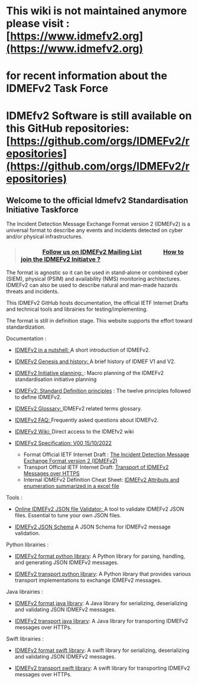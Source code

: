 # This wiki is not maintained anymore please visit : [https://www.idmefv2.org](https://www.idmefv2.org) 
# for recent information about the IDMEFv2 Task Force

# IDMEfv2 Software is still available on this GitHub repositories: [https://github.com/orgs/IDMEFv2/repositories](https://github.com/orgs/IDMEFv2/repositories)

## Welcome to the official Idmefv2 Standardisation Initiative Taskforce



   The Incident Detection Message Exchange Format version 2 (IDMEFv2) is a universal format to describe any events and incidents detected on cyber and/or
   physical infrastructures.
   
   >
   > ### &nbsp; &nbsp; &nbsp; &nbsp; &nbsp; &nbsp; &nbsp; &nbsp;[**Follow us on IDMEFv2 Mailing List**](https://www.freelists.org/list/idmefv2)  &nbsp; &nbsp; &nbsp; &nbsp; &nbsp; &nbsp; &nbsp; [**How to join the IDMEFv2 Initiatve ?**](https://github.com/IDMEFv2/IDMEFv2-Specification/wiki/IDMEFv2-:-How-to-join-and-support-the-IDMEFv2-initiative-%3F)
   >

   The format is agnostic so it can be used in stand-alone or combined cyber (SIEM), physical (PSIM) and availability (NMS) monitoring
   architectures.  IDMEFv2 can also be used to describe natural and man-made hazards threats and incidents.
   
   This IDMEFv2 GitHub hosts documentation, the official IETF Internet Drafts and technical tools and librairies for testing/implementing.
   
   The format is still in definition stage. This website supports the effort toward standardization.
   
   Documentation :
   
   * [IDMEFv2 in a nutshell: ](https://github.com/IDMEFv2/IDMEFv2-Specification/wiki/IDMEFv2-in-a-nutshell) A short introduction of IDMEFv2. 
   
   * [IDMEFv2 Genesis and history: ](https://github.com/IDMEFv2/idmefv2-drafts/wiki/IDMEFv2-history-and-genesis)
   A brief history of IDMEF V1 and V2.
   
   * [IDMEFv2 Initiative planning: ](https://github.com/IDMEFv2/IDMEFv2-Specification/wiki/IDMEFv2-:-Initiative-planning) :
   Macro planning of the IDMEFv2 standardisation initiative planning
   
   * [IDMEFv2: Standard Definition principles](https://github.com/IDMEFv2/idmefv2-drafts/wiki/IDMEFv2-principles) : The twelve principles followed to define IDMEFv2.
   
   * [IDMEFv2 Glossary: ](https://github.com/IDMEFv2/IDMEFv2-Specification/wiki/IDMEFv2-:-Glossary) IDMEFv2 related terms glossary.
   
   * [IDMEFv2 FAQ: ](https://github.com/IDMEFv2/idmefv2-drafts/wiki/IDMEFv2-FAQ)
   Frequently asked questions about IDMEFv2.
   
   * [IDMEFv2 Wiki: ](https://github.com/IDMEFv2/IDMEFv2-Specification/wiki) Direct access to the IDMEfv2 wiki
   
   * [IDMEFv2 Specification: V00 15/10/2022 ](https://github.com/IDMEFv2/idmefv2-drafts)  
       * Format Official IETF Internet Draft :  [ The Incident Detection Message Exchange Format version 2 (IDMEFv2)](https://datatracker.ietf.org/doc/draft-lehmann-idmefv2/)
       * Transport Official IETF Internet Draft: [Transport of IDMEFv2 Messages over HTTPS](https://datatracker.ietf.org/doc/draft-poirotte-idmefv2-https-transport/) 
       * Internal IDMEFv2 Définition Cheat Sheet: [IDMEFv2 Attributs and enumeration summarized in a excel file](https://github.com/IDMEFv2/IDMEFv2-Specification/blob/main/IDMEFv2-Definition.xlsx)
   
<!---  

* [IDMEFv2 JSON Examples ](https://github.com/IDMEFv2/idmefv2-drafts/wiki/IDMEFv2-:-JSON-Alerts-Examples)  
   IDMEFv2 JSON alert (Cyber, Physical, Threat , Monitoring, etc.) . A must read if you are creating your own JSON files.

--->
   
   Tools :
   
   * [Online IDMEFv2 JSON file Validator: ](https://idmefv2.github.io/idmefv2_validator.html)
   A tool to validate IDMEFv2 JSON files. Essential to tune your own JSON files.
   
   * [ IDMEFv2 JSON Schema]( https://raw.githubusercontent.com/IDMEFv2/IDMEFv2-Specification/main/IDMEFv2.schema)
   A JSON Schema for IDMEFv2 message validation.
   
 <!---     
   
   IDMEFv2 prototypes : (work in progress)
   
   * [IDMEFv2 SIEM prototype](https://github.com/IDMEFv2/IDMEFv2-prototype) : 
   An IDMEFv2 manager prototype (server, storage, correlation and visualisation)
   
-->   
   
   Python librairies :
   
   * [IDMEFv2 format python library](https://github.com/IDMEFv2/python-idmefv2): 
   A Python library for parsing, handling, and generating JSON IDMEFv2 messages.
   
   * [IDMEFv2 transport python library](https://github.com/IDMEFv2/python-idmefv2-transport): 
   A Python library that provides various transport implementations to exchange IDMEFv2 messages.
   
   Java librairies :
   
   * [IDMEFv2 format java library](https://github.com/IDMEFv2/java-idmef-library): 
   A Java library for serializing, deserializing and validating JSON IDMEFv2 messages.
   
   * [IDMEFv2 transport java library](https://github.com/IDMEFv2/java-idmef-transport-library): 
   A Java library for transporting IDMEFv2 messages over HTTPs.
   
   Swift librairies :
   
   * [IDMEFv2 format swift library](https://github.com/IDMEFv2/swift-idmef-library): 
   A swift library for serializing, deserializing and validating JSON IDMEFv2 messages.
   
   * [IDMEFv2 transport swift library](https://github.com/IDMEFv2/swift-idmef-transport-library): 
   A swift library for transporting IDMEFv2 messages over HTTPs.
   
  
   

<!--

**Here are some ideas to get you started:**



🙋‍♀️ A short introduction - what is your organization all about?
🌈 Contribution guidelines - how can the community get involved?
👩‍💻 Useful resources - where can the community find your docs? Is there anything else the community should know?
🍿 Fun facts - what does your team eat for breakfast?
🧙 Remember, you can do mighty things with the power of [Markdown](https://docs.github.com/github/writing-on-github/getting-started-with-writing-and-formatting-on-github/basic-writing-and-formatting-syntax)
-->
